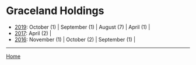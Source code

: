 # Graceland Holdings

  * [2019](./graceland-holdings-2019.md): 
      October (1) | 
      September (1) | 
      August (7) | 
      April (1) | 
  * [2017](./graceland-holdings-2017.md): 
      April (2) | 
  * [2016](./graceland-holdings-2016.md): 
      November (1) | 
      October (2) | 
      September (1) | 

----

[Home](../)
